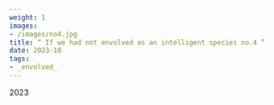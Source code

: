 ```yaml
---
weight: 1
images:
- /images/no4.jpg
title: “ If we had not envolved as an intelligent species no.4 ”
date: 2023-10
tags:
- _envolved_
---
```

2023

